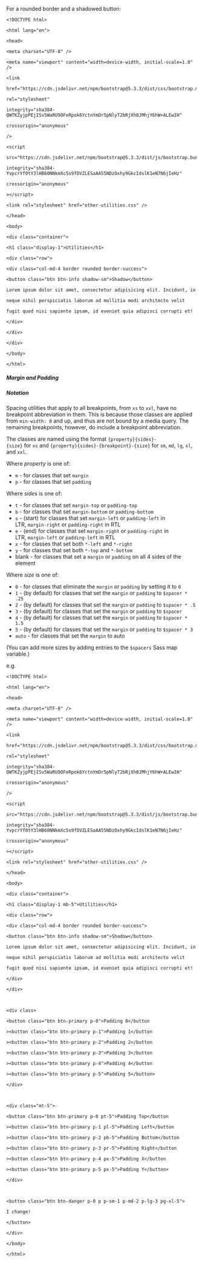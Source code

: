 
For a rounded border and a shadowed button:

```
<!DOCTYPE html>

<html lang="en">

<head>

<meta charset="UTF-8" />

<meta name="viewport" content="width=device-width, initial-scale=1.0" />

<link

href="https://cdn.jsdelivr.net/npm/bootstrap@5.3.3/dist/css/bootstrap.min.css"

rel="stylesheet"

integrity="sha384-QWTKZyjpPEjISv5WaRU9OFeRpok6YctnYmDr5pNlyT2bRjXh0JMhjY6hW+ALEwIH"

crossorigin="anonymous"

/>

<script

src="https://cdn.jsdelivr.net/npm/bootstrap@5.3.3/dist/js/bootstrap.bundle.min.js"

integrity="sha384-YvpcrYf0tY3lHB60NNkmXc5s9fDVZLESaAA55NDzOxhy9GkcIdslK1eN7N6jIeHz"

crossorigin="anonymous"

></script>

<link rel="stylesheet" href="other-utilities.css" />

</head>

<body>

<div class="container">

<h1 class="display-1">Utilities</h1>

<div class="row">

<div class="col-md-4 border rounded border-success">

<button class="btn btn-info shadow-sm">Shadow</button>

Lorem ipsum dolor sit amet, consectetur adipisicing elit. Incidunt, in

neque nihil perspiciatis laborum ad mollitia modi architecto velit

fugit quod nisi sapiente ipsam, id eveniet quia adipisci corrupti et!

</div>

</div>

</div>

</body>

</html>
```


##### Margin and Padding
##### Notation 

Spacing utilities that apply to all breakpoints, from `xs` to `xxl`, have no breakpoint abbreviation in them. This is because those classes are applied from `min-width: 0` and up, and thus are not bound by a media query. The remaining breakpoints, however, do include a breakpoint abbreviation.

The classes are named using the format `{property}{sides}-{size}` for `xs` and `{property}{sides}-{breakpoint}-{size}` for `sm`, `md`, `lg`, `xl`, and `xxl`.

Where _property_ is one of:

- `m` - for classes that set `margin`
- `p` - for classes that set `padding`

Where _sides_ is one of:

- `t` - for classes that set `margin-top` or `padding-top`
- `b` - for classes that set `margin-bottom` or `padding-bottom`
- `s` - (start) for classes that set `margin-left` or `padding-left` in LTR, `margin-right` or `padding-right` in RTL
- `e` - (end) for classes that set `margin-right` or `padding-right` in LTR, `margin-left` or `padding-left` in RTL
- `x` - for classes that set both `*-left` and `*-right`
- `y` - for classes that set both `*-top` and `*-bottom`
- blank - for classes that set a `margin` or `padding` on all 4 sides of the element

Where _size_ is one of:

- `0` - for classes that eliminate the `margin` or `padding` by setting it to `0`
- `1` - (by default) for classes that set the `margin` or `padding` to `$spacer * .25`
- `2` - (by default) for classes that set the `margin` or `padding` to `$spacer * .5`
- `3` - (by default) for classes that set the `margin` or `padding` to `$spacer`
- `4` - (by default) for classes that set the `margin` or `padding` to `$spacer * 1.5`
- `5` - (by default) for classes that set the `margin` or `padding` to `$spacer * 3`
- `auto` - for classes that set the `margin` to auto

(You can add more sizes by adding entries to the `$spacers` Sass map variable.)


e.g.

```
<!DOCTYPE html>

<html lang="en">

<head>

<meta charset="UTF-8" />

<meta name="viewport" content="width=device-width, initial-scale=1.0" />

<link

href="https://cdn.jsdelivr.net/npm/bootstrap@5.3.3/dist/css/bootstrap.min.css"

rel="stylesheet"

integrity="sha384-QWTKZyjpPEjISv5WaRU9OFeRpok6YctnYmDr5pNlyT2bRjXh0JMhjY6hW+ALEwIH"

crossorigin="anonymous"

/>

<script

src="https://cdn.jsdelivr.net/npm/bootstrap@5.3.3/dist/js/bootstrap.bundle.min.js"

integrity="sha384-YvpcrYf0tY3lHB60NNkmXc5s9fDVZLESaAA55NDzOxhy9GkcIdslK1eN7N6jIeHz"

crossorigin="anonymous"

></script>

<link rel="stylesheet" href="other-utilities.css" />

</head>

<body>

<div class="container">

<h1 class="display-1 mb-5">Utilities</h1>

<div class="row">

<div class="col-md-4 border rounded border-success">

<button class="btn btn-info shadow-sm">Shadow</button>

Lorem ipsum dolor sit amet, consectetur adipisicing elit. Incidunt, in

neque nihil perspiciatis laborum ad mollitia modi architecto velit

fugit quod nisi sapiente ipsam, id eveniet quia adipisci corrupti et!

</div>

</div>

  

<div class>

<button class="btn btn-primary p-0">Padding 0</button

><button class="btn btn-primary p-1">Padding 1</button

><button class="btn btn-primary p-2">Padding 2</button

><button class="btn btn-primary p-3">Padding 3</button

><button class="btn btn-primary p-4">Padding 4</button

><button class="btn btn-primary p-5">Padding 5</button>

</div>

  

<div class="mt-5">

<button class="btn btn-primary p-0 pt-5">Padding Top</button

><button class="btn btn-primary p-1 pl-5">Padding Left</button

><button class="btn btn-primary p-2 pb-5">Padding Bottom</button

><button class="btn btn-primary p-3 pr-5">Padding Right</button

><button class="btn btn-primary p-4 px-5">Padding X</button

><button class="btn btn-primary p-5 px-5">Padding Y</button>

</div>

  

<button class="btn btn-danger p-0 p p-sm-1 p-md-2 p-lg-3 pg-xl-5">

I change!

</button>

</div>

</body>

</html>
```